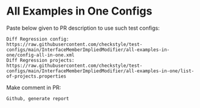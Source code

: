 # All Examples in One Configs
Paste below given to PR description to use such test configs:
```
Diff Regression config: https://raw.githubusercontent.com/checkstyle/test-configs/main/InterfaceMemberImpliedModifier/all-examples-in-one/config-all-in-one.xml
Diff Regression projects: https://raw.githubusercontent.com/checkstyle/test-configs/main/InterfaceMemberImpliedModifier/all-examples-in-one/list-of-projects.properties
```
Make comment in PR:
```
Github, generate report
```
